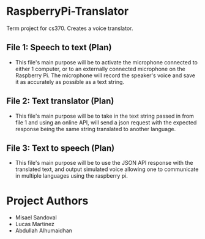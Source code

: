 # RaspberryPi-Translator
Term project for cs370. Creates a voice translator. 

## File 1: Speech to text (Plan)
- This file's main purpose will be to activate the microphone connected to either 1 computer, or to an externally connected microphone on the Raspberry Pi. The microphone will record the speaker's voice and save it as accurately as possible as a text string. 

## File 2: Text translator (Plan)
- This file's main purpose will be to take in the text string passed in from file 1 and using an online API, will send a json request with the expected response being the same string translated to another language. 
## File 3: Text to speech (Plan)
- This file's main purpose will be to use the JSON API response with the translated text, and output simulated voice allowing one to communicate in multiple languages using the raspberry pi. 

# Project Authors
- Misael Sandoval
- Lucas Martinez
- Abdullah Alhumaidhan
